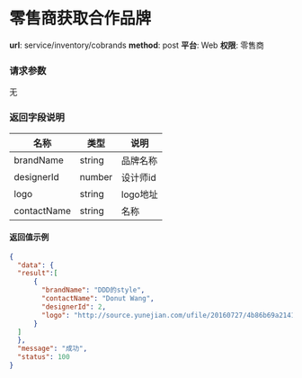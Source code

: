 零售商获取合作品牌
=======

**url**: service/inventory/cobrands
**method**: post
**平台**: Web
**权限**: 零售商


### 请求参数

无

### 返回字段说明

|     名称    |  类型  |   说明   |
|-------------|--------|----------|
| brandName   | string | 品牌名称 |
| designerId  | number | 设计师id |
| logo        | string | logo地址 |
| contactName | string | 名称     |


#### 返回值示例

```json
{
  "data": {
  "result":[
      {
        "brandName": "DDD的style",
        "contactName": "Donut Wang",
        "designerId": 2,
        "logo": "http://source.yunejian.com/ufile/20160727/4b86b69a21414975911ad71e4240f99f"
      }
  ]
  },
  "message": "成功",
  "status": 100
}
```